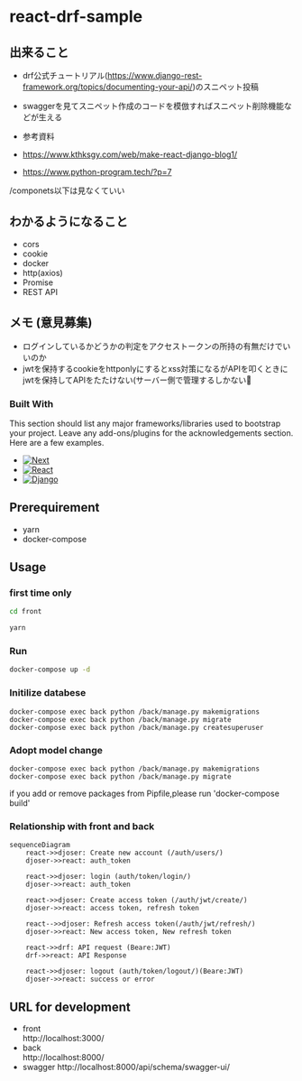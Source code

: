 # react-drf-sample

## 出来ること

- drf公式チュートリアル(https://www.django-rest-framework.org/topics/documenting-your-api/)のスニペット投稿 
- swaggerを見てスニペット作成のコードを模倣すればスニペット削除機能などが生える

- 参考資料
- https://www.kthksgy.com/web/make-react-django-blog1/
- https://www.python-program.tech/?p=7

/componets以下は見なくていい

## わかるようになること

- cors
- cookie
- docker
- http(axios)
- Promise
- REST API

## メモ (意見募集)

- ログインしているかどうかの判定をアクセストークンの所持の有無だけでいいのか
- jwtを保持するcookieをhttponlyにするとxss対策になるがAPIを叩くときにjwtを保持してAPIをたたけない(サーバー側で管理するしかない🤔


### Built With

This section should list any major frameworks/libraries used to bootstrap your project. Leave any add-ons/plugins for the acknowledgements section. Here are a few examples.

* [![Next][Next.js]][Next-url]
* [![React][React.js]][React-url]
* [![Django][Django]][Django-url]


## Prerequirement

- yarn
- docker-compose

## Usage

### first time only

```sh
cd front

yarn
``````
### Run

```sh
docker-compose up -d

```

### Initilize databese

<!-- docker-compose exec back /bin/sh -->
```
docker-compose exec back python /back/manage.py makemigrations
docker-compose exec back python /back/manage.py migrate
docker-compose exec back python /back/manage.py createsuperuser
```
### Adopt model change

<!-- docker-compose exec back /bin/sh -->
```
docker-compose exec back python /back/manage.py makemigrations
docker-compose exec back python /back/manage.py migrate
```

if you add or remove packages from Pipfile,please run 'docker-compose build'

<!-- if you add or remove packages from packages.json or Pipfile, -->
<!-- please run 'docker-compose build' -->

### Relationship with front and back

```mermaid
sequenceDiagram
    react->>djoser: Create new account (/auth/users/)
    djoser->>react: auth_token

    react->>djoser: login (auth/token/login/)
    djoser->>react: auth_token

    react->>djoser: Create access token (/auth/jwt/create/)
    djoser->>react: access token, refresh token

    react-->>djoser: Refresh access token(/auth/jwt/refresh/)
    djoser->>react: New access token, New refresh token

    react->>drf: API request (Beare:JWT)
    drf->>react: API Response

    react->>djoser: logout (auth/token/logout/)(Beare:JWT)
    djoser->>react: success or error

```

## URL for development

- front  
http://localhost:3000/
- back  
http://localhost:8000/
- swagger 
http://localhost:8000/api/schema/swagger-ui/

<!-- MARKDOWN LINKS & IMAGES -->
<!-- https://www.markdownguide.org/basic-syntax/#reference-style-links -->
[contributors-shield]: https://img.shields.io/github/contributors/othneildrew/Best-README-Template.svg?style=for-the-badge
[contributors-url]: https://github.com/othneildrew/Best-README-Template/graphs/contributors
[forks-shield]: https://img.shields.io/github/forks/othneildrew/Best-README-Template.svg?style=for-the-badge
[forks-url]: https://github.com/othneildrew/Best-README-Template/network/members
[stars-shield]: https://img.shields.io/github/stars/othneildrew/Best-README-Template.svg?style=for-the-badge
[stars-url]: https://github.com/othneildrew/Best-README-Template/stargazers
[issues-shield]: https://img.shields.io/github/issues/othneildrew/Best-README-Template.svg?style=for-the-badge
[issues-url]: https://github.com/othneildrew/Best-README-Template/issues
[license-shield]: https://img.shields.io/github/license/othneildrew/Best-README-Template.svg?style=for-the-badge
[license-url]: https://github.com/othneildrew/Best-README-Template/blob/master/LICENSE.txt
[product-screenshot]: images/screenshot.png
[Next.js]: https://img.shields.io/badge/next.js-000000?style=for-the-badge&logo=nextdotjs&logoColor=white
[Next-url]: https://nextjs.org/
[React.js]: https://img.shields.io/badge/React-20232A?style=for-the-badge&logo=react&logoColor=61DAFB
[React-url]: https://reactjs.org/
[Django]: https://img.shields.io/badge/-Django-092E20.svg?logo=django&style=flat-square
[Django-url]:"https://docs.djangoproject.com/en/4.1/"